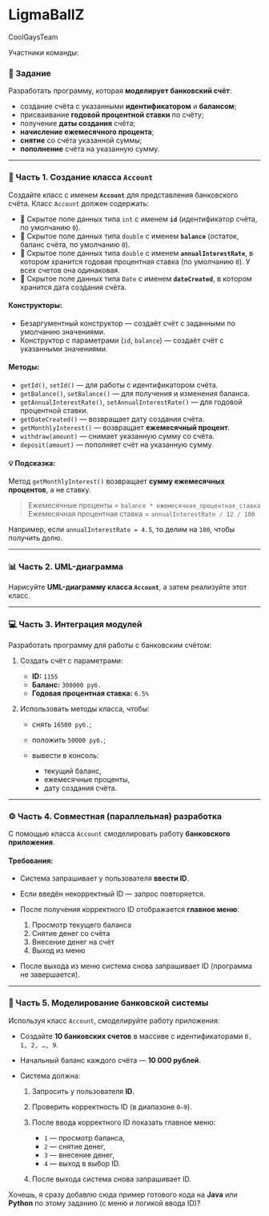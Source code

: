 # LigmaBallZ
CoolGaysTeam

Участники команды:

### 📘 Задание

Разработать программу, которая **моделирует банковский счёт**:

* создание счёта с указанными **идентификатором** и **балансом**;
* присваивание **годовой процентной ставки** по счёту;
* получение **даты создания** счёта;
* **начисление ежемесячного процента**;
* **снятие** со счёта указанной суммы;
* **пополнение** счёта на указанную сумму.

---

### 🧩 Часть 1. Создание класса `Account`

Создайте класс с именем **`Account`** для представления банковского счёта.
Класс `Account` должен содержать:

* 🔹 Скрытое поле данных типа `int` с именем **`id`** (идентификатор счёта, по умолчанию `0`).
* 🔹 Скрытое поле данных типа `double` с именем **`balance`** (остаток, баланс счёта, по умолчанию `0`).
* 🔹 Скрытое поле данных типа `double` с именем **`annualInterestRate`**, в котором хранится годовая процентная ставка (по умолчанию `0`). У всех счетов она одинаковая.
* 🔹 Скрытое поле данных типа `Date` с именем **`dateCreated`**, в котором хранится дата создания счёта.

#### Конструкторы:

* Безаргументный конструктор — создаёт счёт с заданными по умолчанию значениями.
* Конструктор с параметрами (`id`, `balance`) — создаёт счёт с указанными значениями.

#### Методы:

* `getId()`, `setId()` — для работы с идентификатором счёта.
* `getBalance()`, `setBalance()` — для получения и изменения баланса.
* `getAnnualInterestRate()`, `setAnnualInterestRate()` — для годовой процентной ставки.
* `getDateCreated()` — возвращает дату создания счёта.
* `getMonthlyInterest()` — возвращает **ежемесячный процент**.
* `withdraw(amount)` — снимает указанную сумму со счёта.
* `deposit(amount)` — пополняет счёт на указанную сумму.

#### 💡 Подсказка:

Метод `getMonthlyInterest()` возвращает **сумму ежемесячных процентов**, а не ставку.

> Ежемесячные проценты = `balance * ежемесячная_процентная_ставка`
> Ежемесячная процентная ставка = `annualInterestRate / 12 / 100`

Например, если `annualInterestRate = 4.5`, то делим на `100`, чтобы получить долю.

---

### 📊 Часть 2. UML-диаграмма

Нарисуйте **UML-диаграмму класса `Account`**, а затем реализуйте этот класс.

---

### 💻 Часть 3. Интеграция модулей

Разработать программу для работы с банковским счётом:

1. Создать счёт с параметрами:

   * **ID:** `1155`
   * **Баланс:** `300000 руб.`
   * **Годовая процентная ставка:** `6.5%`
2. Использовать методы класса, чтобы:

   * снять `16500 руб.`;
   * положить `50000 руб.`;
   * вывести в консоль:

     * текущий баланс,
     * ежемесячные проценты,
     * дату создания счёта.

---

### ⚙️ Часть 4. Совместная (параллельная) разработка

С помощью класса `Account` смоделировать работу **банковского приложения**.

#### Требования:

* Система запрашивает у пользователя **ввести ID**.
* Если введён некорректный ID — запрос повторяется.
* После получения корректного ID отображается **главное меню**:

  1. Просмотр текущего баланса
  2. Снятие денег со счёта
  3. Внесение денег на счёт
  4. Выход из меню
* После выхода из меню система снова запрашивает ID (программа не завершается).

---

### 🧮 Часть 5. Моделирование банковской системы

Используя класс `Account`, смоделируйте работу приложения:

* Создайте **10 банковских счетов** в массиве с идентификаторами `0, 1, 2, …, 9`.
* Начальный баланс каждого счёта — **10 000 рублей**.
* Система должна:

  1. Запросить у пользователя **ID**.
  2. Проверить корректность ID (в диапазоне `0–9`).
  3. После ввода корректного ID показать главное меню:

     * `1` — просмотр баланса,
     * `2` — снятие денег,
     * `3` — внесение денег,
     * `4` — выход в выбор ID.
  4. После выхода система снова запрашивает ID.


Хочешь, я сразу добавлю сюда пример готового кода на **Java** или **Python** по этому заданию (с меню и логикой ввода ID)?

